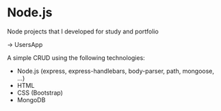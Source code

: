 # Node.js
Node projects that I developed for study and portfolio

-> UsersApp

A simple CRUD using the following technologies:
- Node.js (express, express-handlebars, body-parser, path, mongoose, ...)
- HTML
- CSS (Bootstrap)
- MongoDB
